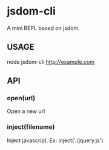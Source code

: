 jsdom-cli
=========

A mini REPL based on jsdom.

USAGE
-----

node jsdom-cli http://example.com

API
---

### open(url)

Open a new url

### inject(filename)

Inject javascript. Ex: inject('./jquery.js')

